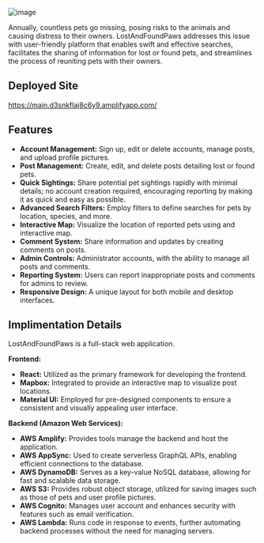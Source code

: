 ![image](https://github.com/DrCoconuttt/LostAndFoundPaws/assets/56743529/ddd25b65-ef00-4883-b547-d3008a1d4c3f)

Annually, countless pets go missing, posing risks to the animals and causing distress to their owners. LostAndFoundPaws addresses this issue with user-friendly platform that enables swift and effective searches, facilitates the sharing of information for lost or found pets, and streamlines the process of reuniting pets with their owners.

## Deployed Site

https://main.d3snkflaj8c6y9.amplifyapp.com/

## Features

-	**Account Management:** Sign up, edit or delete accounts, manage posts, and upload profile pictures.
-	**Post Management:** Create, edit, and delete posts detailing lost or found pets.
-	**Quick Sightings:** Share potential pet sightings rapidly with minimal details; no account creation required, encouraging reporting by making it as quick and easy as possible. 
-	**Advanced Search Filters:** Employ filters to define searches for pets by location, species, and more.
-	**Interactive Map:** Visualize the location of reported pets using and interactive map.
-	**Comment System:** Share information and updates by creating comments on posts.
-	**Admin Controls:** Administrator accounts, with the ability to manage all posts and comments.
-	**Reporting System:** Users can report inappropriate posts and comments for admins to review.
-	**Responsive Design:** A unique layout for both mobile and desktop interfaces.

## Implimentation Details

LostAndFoundPaws is a full-stack web application.

**Frontend:**
-	**React:** Utilized as the primary framework for developing the frontend.
-	**Mapbox:** Integrated to provide an interactive map to visualize post locations.
-	**Material UI:** Employed for pre-designed components to ensure a consistent and visually appealing user interface.

**Backend (Amazon Web Services):**
-	**AWS Amplify:** Provides tools manage the backend and host the application.
-	**AWS AppSync:** Used to create serverless GraphQL APIs, enabling efficient connections to the database.
-	**AWS DynamoDB:** Serves as a key-value NoSQL database, allowing for fast and scalable data storage.
-	**AWS S3:** Provides robust object storage, utilized for saving images such as those of pets and user profile pictures.
-	**AWS Cognito:** Manages user account and enhances security with features such as email verification. 
-	**AWS Lambda:** Runs code in response to events, further automating backend processes without the need for managing servers.


